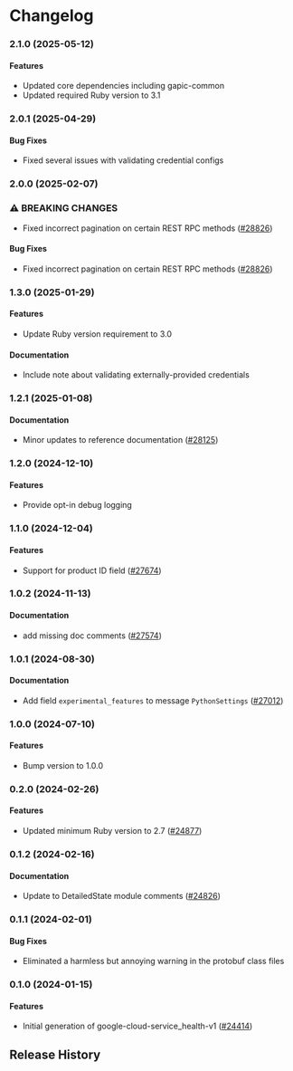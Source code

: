# Changelog

### 2.1.0 (2025-05-12)

#### Features

* Updated core dependencies including gapic-common 
* Updated required Ruby version to 3.1 

### 2.0.1 (2025-04-29)

#### Bug Fixes

* Fixed several issues with validating credential configs 

### 2.0.0 (2025-02-07)

### ⚠ BREAKING CHANGES

* Fixed incorrect pagination on certain REST RPC methods ([#28826](https://github.com/googleapis/google-cloud-ruby/issues/28826))

#### Bug Fixes

* Fixed incorrect pagination on certain REST RPC methods ([#28826](https://github.com/googleapis/google-cloud-ruby/issues/28826)) 

### 1.3.0 (2025-01-29)

#### Features

* Update Ruby version requirement to 3.0 
#### Documentation

* Include note about validating externally-provided credentials 

### 1.2.1 (2025-01-08)

#### Documentation

* Minor updates to reference documentation ([#28125](https://github.com/googleapis/google-cloud-ruby/issues/28125)) 

### 1.2.0 (2024-12-10)

#### Features

* Provide opt-in debug logging 

### 1.1.0 (2024-12-04)

#### Features

* Support for product ID field ([#27674](https://github.com/googleapis/google-cloud-ruby/issues/27674)) 

### 1.0.2 (2024-11-13)

#### Documentation

* add missing doc comments ([#27574](https://github.com/googleapis/google-cloud-ruby/issues/27574)) 

### 1.0.1 (2024-08-30)

#### Documentation

* Add field `experimental_features` to message `PythonSettings` ([#27012](https://github.com/googleapis/google-cloud-ruby/issues/27012)) 

### 1.0.0 (2024-07-10)

#### Features

* Bump version to 1.0.0 

### 0.2.0 (2024-02-26)

#### Features

* Updated minimum Ruby version to 2.7 ([#24877](https://github.com/googleapis/google-cloud-ruby/issues/24877)) 

### 0.1.2 (2024-02-16)

#### Documentation

* Update to DetailedState module comments ([#24826](https://github.com/googleapis/google-cloud-ruby/issues/24826)) 

### 0.1.1 (2024-02-01)

#### Bug Fixes

* Eliminated a harmless but annoying warning in the protobuf class files 

### 0.1.0 (2024-01-15)

#### Features

* Initial generation of google-cloud-service_health-v1 ([#24414](https://github.com/googleapis/google-cloud-ruby/issues/24414)) 

## Release History
